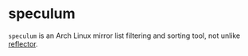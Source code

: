 # speculum

`speculum` is an Arch Linux mirror list filtering and sorting tool, not unlike [reflector](https://xyne.archlinux.ca/projects/reflector/).
